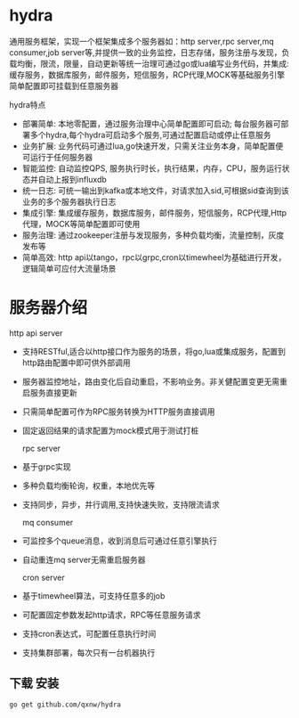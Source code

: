 # hydra 
通用服务框架，实现一个框架集成多个服务器如：http server,rpc server,mq consumer,job server等,并提供一致的业务监控，日志存储，服务注册与发现，负载均衡，限流，限量，自动更新等统一治理可通过go或lua编写业务代码，并集成:缓存服务，数据库服务，邮件服务，短信服务，RCP代理,MOCK等基础服务引擎简单配置即可挂载到任意服务器

  hydra特点
* 部署简单: 本地零配置，通过服务治理中心简单配置即可启动; 每台服务器可部署多个hydra,每个hydra可启动多个服务,可通过配置启动或停止任意服务
* 业务扩展: 业务代码可通过lua,go快速开发，只需关注业务本身，简单配置便可运行于任何服务器
* 智能监控: 自动监控QPS, 服务执行时长，执行结果，内存，CPU，服务运行状态并自动上报到influxdb
* 统一日志: 可统一输出到kafka或本地文件，对请求加入sid,可根据sid查询到该业务的多个服务器执行日志
* 集成引擎: 集成缓存服务，数据库服务，邮件服务，短信服务，RCP代理,Http代理，MOCK等简单配置即可使用
* 服务治理: 通过zookeeper注册与发现服务，多种负载均衡，流量控制，灰度发布等
* 简单高效: http api以tango，rpc以grpc,cron以timewheel为基础进行开发，逻辑简单可应付大流量场景

 # 服务器介绍
  http api server
* 支持RESTful,适合以http接口作为服务的场景，将go,lua或集成服务，配置到http路由配置中即可供外部调用
* 服务器监控地址，路由变化后自动重启，不影响业务。非关健配置变更无需重启服务直接更新
* 只需简单配置可作为RPC服务转换为HTTP服务直接调用
* 固定返回结果的请求配置为mock模式用于测试打桩
  

  
  rpc server
* 基于grpc实现
* 多种负载均衡轮询，权重，本地优先等
* 支持同步，异步，并行调用,支持快速失败，支持限流请求



  mq consumer
* 可监控多个queue消息，收到消息后可通过任意引擎执行
* 自动重连mq server无需重启服务器



   cron server
* 基于timewheel算法，可支持任意多的job
* 可配置固定参数发起http请求，RPC等任意服务请求
* 支持cron表达式，可配置任意执行时间
* 支持集群部署，每次只有一台机器执行







## 下载 安装

    go get github.com/qxnw/hydra


